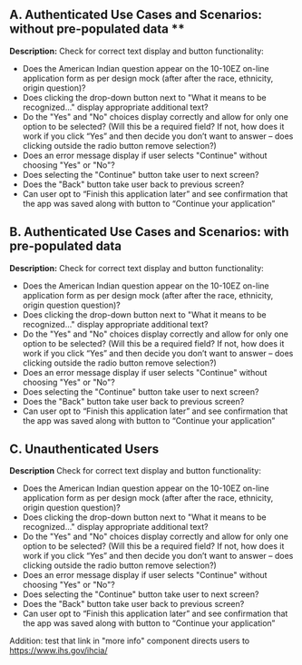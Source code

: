 ## A. Authenticated Use Cases and Scenarios: without pre-populated data **
**Description:** Check for correct text display and button functionality:   
- Does the American Indian question appear on the 10-10EZ on-line application form as per design mock (after after the race, ethnicity, origin question)?
- Does clicking the drop-down button next to "What it means to be recognized..." display appropriate additional text?
- Do the "Yes" and "No" choices display correctly and allow for only one option to be selected? (Will this be a required field? If not, how does it  work if you click “Yes” and then decide you don’t want to answer – does clicking outside the radio button remove selection?)
- Does an error message display if user selects "Continue" without choosing "Yes" or "No"? 
- Does selecting the "Continue" button take user to next screen?
- Does the "Back" button take user back to previous screen?
- Can user opt to “Finish this application later” and see confirmation that the app was saved along with button to “Continue your application”

##  B. Authenticated Use Cases and Scenarios: with pre-populated data
**Description:** Check for correct text display and button functionality:   
- Does the American Indian question appear on the 10-10EZ on-line application form as per design mock (after after the race, ethnicity, origin question question)?
- Does clicking the drop-down button next to "What it means to be recognized..." display appropriate additional text?
- Do the "Yes" and "No" choices display correctly and allow for only one option to be selected? (Will this be a required field? If not, how does it            work if you click “Yes” and then decide you don’t want to answer – does clicking outside the radio button remove selection?)
- Does an error message display if user selects "Continue" without choosing "Yes" or "No"? 
- Does selecting the "Continue" button take user to next screen?
- Does the "Back" button take user back to previous screen?
- Can user opt to “Finish this application later” and see confirmation that the app was saved along with button to “Continue your application”


##  C. Unauthenticated Users
**Description** Check for correct text display and button functionality:   
- Does the American Indian question appear on the 10-10EZ on-line application form as per design mock (after after the race, ethnicity, origin question question)?
- Does clicking the drop-down button next to "What it means to be recognized..." display appropriate additional text?
- Do the "Yes" and "No" choices display correctly and allow for only one option to be selected? (Will this be a required field? If not, how does it            work if you click “Yes” and then decide you don’t want to answer – does clicking outside the radio button remove selection?)
- Does an error message display if user selects "Continue" without choosing "Yes" or "No"? 
- Does selecting the "Continue" button take user to next screen?
- Does the "Back" button take user back to previous screen?
- Can user opt to “Finish this application later” and see confirmation that the app was saved along with button to “Continue your application” 


Addition: test that link in "more info" component directs users to https://www.ihs.gov/ihcia/
